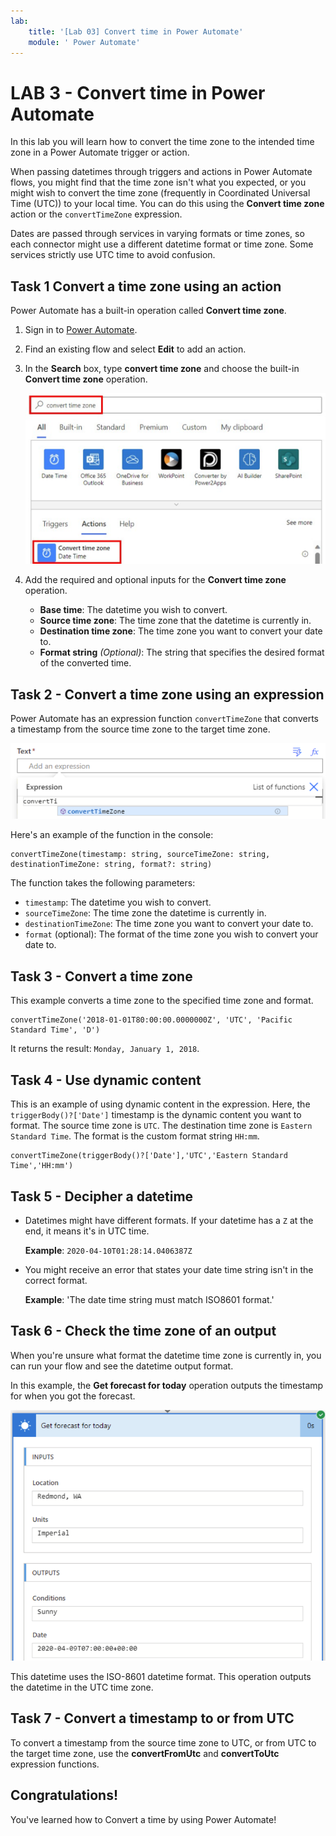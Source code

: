 ```yaml
---
lab:
    title: '[Lab 03] Convert time in Power Automate'
    module: ' Power Automate'
---
```

# LAB 3 - Convert time in Power Automate

In this lab you will learn how to convert the time zone to the intended time zone in a Power Automate trigger or action.

When passing datetimes through triggers and actions in Power Automate flows, you might find that the time zone isn't what you expected, or you might wish to convert the time zone (frequently in Coordinated Universal Time (UTC)) to your local time. You can do this using the **Convert time zone** action or the `convertTimeZone` expression.

Dates are passed through services in varying formats or time zones, so each connector might use a different datetime format or time zone. Some services strictly use UTC time to avoid confusion.

## Task 1 Convert a time zone using an action

Power Automate has a built-in operation called **Convert time zone**.

1.  Sign in to [Power Automate](https://make.powerautomate.com).
    
2.  Find an existing flow and select **Edit** to add an action.
    
3.  In the **Search** box, type **convert time zone** and choose the built-in **Convert time zone** operation.
    
    ![Screenshot to search for the convert time zone action in a flow.](img/convert-time-zone-action.svg)
    
4.  Add the required and optional inputs for the **Convert time zone** operation.
    
    *   **Base time**: The datetime you wish to convert.
    *   **Source time zone**: The time zone that the datetime is currently in.
    *   **Destination time zone**: The time zone you want to convert your date to.
    *   **Format string** _(Optional)_: The string that specifies the desired format of the converted time.
    
## Task 2 - Convert a time zone using an expression

Power Automate has an expression function `convertTimeZone` that converts a timestamp from the source time zone to the target time zone.

![Screenshot shows that Power Automate has an expression function for converting the time zone.](img/expression.png)

Here's an example of the function in the console:

```
convertTimeZone(timestamp: string, sourceTimeZone: string, destinationTimeZone: string, format?: string)
```

The function takes the following parameters:

*   `timestamp`: The datetime you wish to convert.
*   `sourceTimeZone`: The time zone the datetime is currently in.
*   `destinationTimeZone`: The time zone you want to convert your date to.
*   `format` (optional): The format of the time zone you wish to convert your date to.


## Task 3 - Convert a time zone

This example converts a time zone to the specified time zone and format.


```
convertTimeZone('2018-01-01T80:00:00.0000000Z', 'UTC', 'Pacific Standard Time', 'D')
```

It returns the result: `Monday, January 1, 2018`.


## Task 4 - Use dynamic content

This is an example of using dynamic content in the expression. Here, the `triggerBody()?['Date']` timestamp is the dynamic content you want to format. The source time zone is `UTC`. The destination time zone is `Eastern Standard Time`. The format is the custom format string `HH:mm`.

```
convertTimeZone(triggerBody()?['Date'],'UTC','Eastern Standard Time','HH:mm')
```



## Task 5 - Decipher a datetime

*   Datetimes might have different formats. If your datetime has a `Z` at the end, it means it's in UTC time.
    
    **Example**: `2020-04-10T01:28:14.0406387Z`
    
*   You might receive an error that states your date time string isn't in the correct format.
    
    **Example**: 'The date time string must match ISO8601 format.'
    
    
## Task 6 - Check the time zone of an output

When you're unsure what format the datetime time zone is currently in, you can run your flow and see the datetime output format.

In this example, the **Get forecast for today** operation outputs the timestamp for when you got the forecast.

![Screenshot shows an example of checking the datetime output format.](img/get-forecast.png)

This datetime uses the ISO-8601 datetime format. This operation outputs the datetime in the UTC time zone.

## Task 7 - Convert a timestamp to or from UTC

To convert a timestamp from the source time zone to UTC, or from UTC to the target time zone, use the **convertFromUtc** and **convertToUtc** expression functions.

## Congratulations!

You've learned how to Convert a time by using Power Automate!
    
